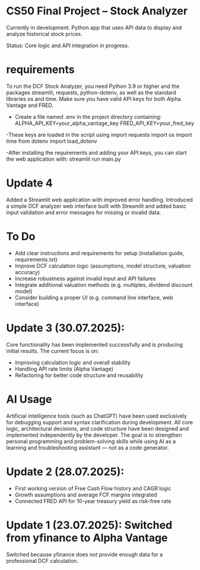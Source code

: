 # CS50 Final Project – Stock Analyzer

Currently in development. Python app that uses API data to display and analyze historical stock prices.

Status: Core logic and API integration in progress.

# requirements 

To run the DCF Stock Analyzer, you need Python 3.9 or higher and the packages streamlit, requests, python-dotenv, as well as the standard libraries os and time.
Make sure you have valid API keys for both Alpha Vantage and FRED.

- Create a file named .env in the project directory containing:
ALPHA_API_KEY=your_alpha_vantage_key
FRED_API_KEY=your_fred_key

-These keys are loaded in the script using
import requests
import os
import time
from dotenv import load_dotenv

-After installing the requirements and adding your API keys, you can start the web application with:
streamlit run main.py

# Update 4 

Added a Streamlit web application with improved error handling.
Introduced a simple DCF analyzer web interface built with Streamlit and added basic input validation and error messages for missing or invalid data.

# To Do
- Add clear instructions and requirements for setup (installation guide, requirements.txt)
- Improve DCF calculation logic (assumptions, model structure, valuation accuracy)
- Increase robustness against invalid input and API failures
- Integrate additional valuation methods (e.g. multiples, dividend discount model)
- Consider building a proper UI (e.g. command line interface, web interface)

# Update 3 (30.07.2025): 

Core functionality has been implemented successfully and is producing initial results. The current focus is on:

- Improving calculation logic and overall stability
- Handling API rate limits (Alpha Vantage)
- Refactoring for better code structure and reusability

# AI Usage

Artificial intelligence tools (such as ChatGPT) have been used exclusively for debugging support and syntax clarification during development.
All core logic, architectural decisions, and code structure have been designed and implemented independently by the developer.
The goal is to strengthen personal programming and problem-solving skills while using AI as a learning and troubleshooting assistant — not as a code generator.

# Update 2 (28.07.2025): 

- First working version of Free Cash Flow history and CAGR logic
- Growth assumptions and average FCF margins integrated
- Connected FRED API for 10-year treasury yield as risk-free rate

# Update 1 (23.07.2025): Switched from yfinance to Alpha Vantage

Switched because yfinance does not provide enough data for a professional DCF calculation.



